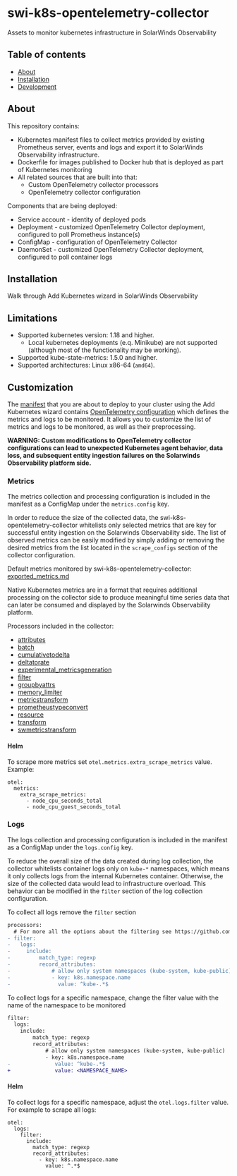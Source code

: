 # swi-k8s-opentelemetry-collector

Assets to monitor kubernetes infrastructure in SolarWinds Observability

## Table of contents

- [About](#about)
- [Installation](#installation)
- [Development](doc/development.md)

## About

This repository contains:
* Kubernetes manifest files to collect metrics provided by existing Prometheus server, events and logs and export it to SolarWinds Observability infrastructure.
* Dockerfile for images published to Docker hub that is deployed as part of Kubernetes monitoring
* All related sources that are built into that:
  * Custom OpenTelemetry collector processors  
  * OpenTelemetry collector configuration

Components that are being deployed:

- Service account - identity of deployed pods
- Deployment - customized OpenTelemetry Collector deployment, configured to poll Prometheus instance(s)
- ConfigMap - configuration of OpenTelemetry Collector
- DaemonSet - customized OpenTelemetry Collector deployment, configured to poll container logs

## Installation
Walk through Add Kubernetes wizard in SolarWinds Observability

## Limitations
* Supported kubernetes version: 1.18 and higher.
  * Local kubernetes deployments (e.q. Minikube) are not supported (although most of the functionality may be working).
* Supported kube-state-metrics: 1.5.0 and higher.
* Supported architectures: Linux x86-64 (`amd64`).

## Customization
The [manifest](https://github.com/solarwinds/swi-k8s-opentelemetry-collector/blob/master/deploy/k8s/manifest.yaml) that you are about to deploy to your cluster using the Add Kubernetes wizard contains [OpenTelemetry configuration](https://opentelemetry.io/docs/collector/configuration/) which defines the metrics and logs to be monitored. It allows you to customize the list of metrics and logs to be monitored, as well as their preprocessing.

**WARNING: Custom modifications to OpenTelemetry collector configurations can lead to unexpected Kubernetes agent behavior, data loss, and subsequent entity ingestion failures on the Solarwinds Observability platform side.**

### Metrics

The metrics collection and processing configuration is included in the manifest as a ConfigMap under the `metrics.config` key.

In order to reduce the size of the collected data, the swi-k8s-opentelemetry-collector whitelists only selected metrics that are key for successful entity ingestion on the Solarwinds Observability side. The list of observed metrics can be easily modified by simply adding or removing the desired metrics from the list located in the `scrape_configs` section of the collector configuration.

Default metrics monitored by swi-k8s-opentelemetry-collector: [exported_metrics.md](doc/exported_metrics.md)

Native Kubernetes metrics are in a format that requires additional processing on the collector side to produce meaningful time series data that can later be consumed and displayed by the Solarwinds Observability platform.

Processors included in the collector:

- [attributes](https://github.com/open-telemetry/opentelemetry-collector-contrib/tree/main/processor/attributesprocessor)
- [batch](https://github.com/open-telemetry/opentelemetry-collector/tree/main/processor/batchprocessor)
- [cumulativetodelta](https://github.com/open-telemetry/opentelemetry-collector-contrib/tree/main/processor/cumulativetodeltaprocessor)
- [deltatorate](https://github.com/open-telemetry/opentelemetry-collector-contrib/tree/main/processor/deltatorateprocessor)
- [experimental_metricsgeneration](https://github.com/open-telemetry/opentelemetry-collector-contrib/tree/main/processor/metricsgenerationprocessor)
- [filter](https://github.com/open-telemetry/opentelemetry-collector-contrib/tree/main/processor/filterprocessor)
- [groupbyattrs](https://github.com/open-telemetry/opentelemetry-collector-contrib/tree/main/processor/groupbyattrsprocessor)
- [memory_limiter](https://github.com/open-telemetry/opentelemetry-collector/tree/main/processor/memorylimiterprocessor)
- [metricstransform](https://github.com/open-telemetry/opentelemetry-collector-contrib/tree/main/processor/metricstransformprocessor)
- [prometheustypeconvert](https://github.com/solarwinds/swi-k8s-opentelemetry-collector/tree/master/src/processor/prometheustypeconverterprocessor)
- [resource](https://github.com/open-telemetry/opentelemetry-collector-contrib/tree/main/processor/resourceprocessor)
- [transform](https://github.com/open-telemetry/opentelemetry-collector-contrib/tree/main/processor/transformprocessor)
- [swmetricstransform](https://github.com/solarwinds/swi-k8s-opentelemetry-collector/tree/master/src/processor/swmetricstransformprocessor)

#### Helm
To scrape more metrics set `otel.metrics.extra_scrape_metrics` value. Example:
```
otel:
  metrics:
    extra_scrape_metrics:
      - node_cpu_seconds_total
      - node_cpu_guest_seconds_total
```

### Logs

The logs collection and processing configuration is included in the manifest as a ConfigMap under the `logs.config` key.

To reduce the overall size of the data created during log collection, the collector whitelists container logs only on `kube-*` namespaces, which means it only collects logs from the internal Kubernetes container. Otherwise, the size of the collected data would lead to infrastructure overload. This behavior can be modified in the `filter` section of the log collection configuration.

To collect all logs remove the `filter` section
```diff
processors:
  # For more all the options about the filtering see https://github.com/open-telemetry/opentelemetry-collector-contrib/tree/main/processor/filterprocessor
- filter:
-   logs:
-     include:
-         match_type: regexp
-         record_attributes:
-             # allow only system namespaces (kube-system, kube-public)
-             - key: k8s.namespace.name
-               value: ^kube-.*$
```

To collect logs for a specific namespace, change the filter value with the name of the namespace to be monitored
```diff
filter:
  logs:
    include:
        match_type: regexp
        record_attributes:
            # allow only system namespaces (kube-system, kube-public)
            - key: k8s.namespace.name
-              value: ^kube-.*$
+              value: <NAMESPACE_NAME>
```

#### Helm
To collect logs for a specific namespace, adjust the `otel.logs.filter` value. For example to scrape all logs:
```
otel:
  logs:
    filter:
      include:
        match_type: regexp
        record_attributes:
          - key: k8s.namespace.name
            value: ^.*$
```

